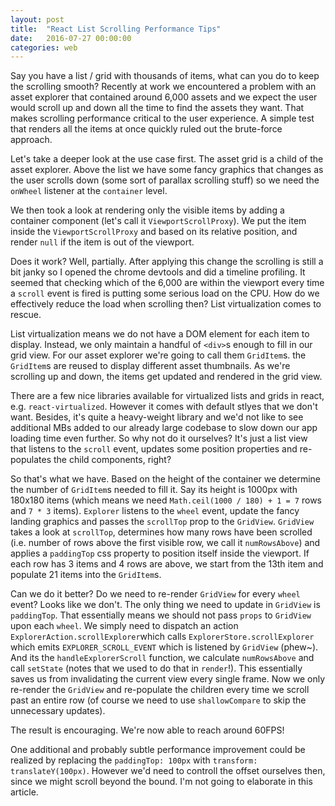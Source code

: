 ```yaml
---                                                                                                                     
layout: post
title:  "React List Scrolling Performance Tips"
date:   2016-07-27 00:00:00
categories: web 
---
```


Say you have a list / grid with thousands of items, what can you do to keep the scrolling smooth? Recently at work we encountered a problem with an asset explorer that contained around 6,000 assets and we expect the user would scroll up and down all the time to find the assets they want. That makes scrolling performance critical to the user experience. A simple test that renders all the items at once quickly ruled out the brute-force approach.

Let's take a deeper look at the use case first. The asset grid is a child of the asset explorer. Above the list we have some fancy graphics that changes as the user scrolls down (some sort of parallax scrolling stuff) so we need the `onWheel` listener at the `container` level. 

We then took a look at rendering only the visible items by adding a container component (let's call it `ViewportScrollProxy`). We put the item inside the `ViewportScrollProxy` and based on its relative position, and render `null` if the item is out of the viewport.

Does it work? Well, partially. After applying this change the scrolling is still a bit janky so I opened the chrome devtools and did a timeline profiling. It seemed that checking which of the 6,000 are within the viewport every time a `scroll` event is fired is putting some serious load on the CPU. How do we effectively reduce the load when scrolling then? List virtualization comes to rescue.

List virtualization means we do not have a DOM element for each item to display. Instead, we only maintain a handful of `<div>`s enough to fill in our grid view. For our asset explorer we're going to call them `GridItem`s. the `GridItem`s are reused to display different asset thumbnails. As we're scrolling up and down, the items get updated and rendered in the grid view.

There are a few nice libraries available for virtualized lists and grids in react, e.g. `react-virtualized`. However it comes with default stlyes that we don't want. Besides, it's quite a heavy-weight library and we'd not like to see additional MBs added to our already large codebase to slow down our app loading time even further. So why not do it ourselves? It's just a list view that listens to the `scroll` event, updates some position properties and re-populates the child components, right?

So that's what we have. Based on the height of the container we determine the number of `GridItem`s needed to fill it. Say its height is 1000px with 180x180 items (which means we need `Math.ceil(1000 / 180) + 1 = 7` rows and `7 * 3` items). `Explorer` listens to the `wheel` event, update the fancy landing graphics and passes the `scrollTop` prop to the `GridView`. `GridView` takes a look at `scrollTop`, determines how many rows have been scrolled (i.e. number of rows above the first visible row, we call it `numRowsAbove`) and applies a `paddingTop` css property to position itself inside the viewport. If each row has 3 items and 4 rows are above, we start from the 13th item and populate 21 items into the `GridItem`s.

<script src="https://gist.github.com/guanlun/a56af3e643114bc7596f0713465b130e.js"></script>

Can we do it better? Do we need to re-render `GridView` for every `wheel` event? Looks like we don't. The only thing we need to update in `GridView` is  `paddingTop`. That essentially means we should not pass `props` to `GridView` upon each `wheel`. We simply need to dispatch an action `ExplorerAction.scrollExplorer`which calls `ExplorerStore.scrollExplorer` which emits `EXPLORER_SCROLL_EVENT` which is listened by `GridView` (phew~). And its the `handleExplorerScroll` function, we calculate `numRowsAbove` and call `setState` (notes that we used to do that in `render`!). This essentially saves us from invalidating the current view every single frame. Now we only re-render the `GridView` and re-populate the children every time we scroll past an entire row (of course we need to use `shallowCompare` to skip the unnecessary updates).

<script src="https://gist.github.com/guanlun/dd769a327a6f53be80864887c15695d5.js"></script>

The result is encouraging. We're now able to reach around 60FPS!

One additional and probably subtle performance improvement could be realized by replacing the `paddingTop: 100px` with `transform: translateY(100px)`. However we'd need to controll the offset ourselves then, since we might scroll beyond the bound. I'm not going to elaborate in this article.
